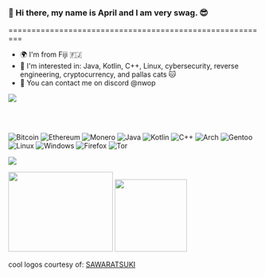 ### :wave: Hi there, my name is April and I am very swag. 😎
=========================================================

* 🌍  I'm from Fiji 🇫🇯
* 🧠  I'm interested in: Java, Kotlin, C++, Linux, cybersecurity, reverse engineering, cryptocurrency, and pallas cats 🐱  
* 📧  You can contact me on discord @nwop 

![](http://github-profile-summary-cards.vercel.app/api/cards/profile-details?username=nw0p&theme=github_dark)
                                      
</br>
</br>
                                      



			

![Bitcoin](https://img.shields.io/badge/Bitcoin-000?style=for-the-badge&logo=bitcoin&logoColor=white)  ![Ethereum](https://img.shields.io/badge/Ethereum-3C3C3D?style=for-the-badge&logo=Ethereum&logoColor=white)  ![Monero](https://img.shields.io/badge/monero-FF6600?style=for-the-badge&logo=monero&logoColor=white)  ![Java](https://img.shields.io/badge/java-%23ED8B00.svg?style=for-the-badge&logo=openjdk&logoColor=white)  ![Kotlin](https://img.shields.io/badge/kotlin-%237F52FF.svg?style=for-the-badge&logo=kotlin&logoColor=white)  ![C++](https://img.shields.io/badge/c++-%2300599C.svg?style=for-the-badge&logo=c%2B%2B&logoColor=white)  ![Arch](https://img.shields.io/badge/Arch%20Linux-1793D1?logo=arch-linux&logoColor=fff&style=for-the-badge)  ![Gentoo](https://img.shields.io/badge/Gentoo-54487A?style=for-the-badge&logo=gentoo&logoColor=white)  ![Linux](https://img.shields.io/badge/Linux-FCC624?style=for-the-badge&logo=linux&logoColor=black) ![Windows](https://img.shields.io/badge/Windows-0078D6?style=for-the-badge&logo=windows&logoColor=white)  ![Firefox](https://img.shields.io/badge/Firefox-FF7139?style=for-the-badge&logo=Firefox-Browser&logoColor=white)  ![Tor](https://img.shields.io/badge/Tor-7D4698?style=for-the-badge&logo=Tor-Browser&logoColor=white)  


![](https://dcbadge.vercel.app/api/shield/678070975803293708)

<p float="left">

<img src="https://github.com/nw0p/nw0p/assets/38057139/926f9da2-b523-4546-98f8-2a1d38628db2" width="210" height="160">


<img src="https://github.com/nw0p/nw0p/assets/38057139/5b8e95f5-103c-4f32-b1e2-75205a21beb8" height="145">


cool logos courtesy of: [SAWARATSUKI](https://github.com/SAWARATSUKI/ServiceLogos)







